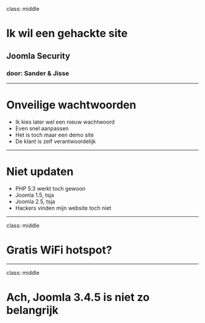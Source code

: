 class: middle
# Ik wil een gehackte site
## Joomla Security
### door: Sander & Jisse

---
# Onveilige wachtwoorden
- Ik kies later wel een nieuw wachtwoord
- Even snel aanpassen
- Het is toch maar een demo site
- De klant is zelf verantwoordelijk

---
# Niet updaten
- PHP 5.3 werkt toch gewoon
- Joomla 1.5, tsja
- Joomla 2.5, tsja
- Hackers vinden mijn website toch niet

---
class: middle
# Gratis WiFi hotspot?

---
class: middle
# Ach, Joomla 3.4.5 is niet zo belangrijk

